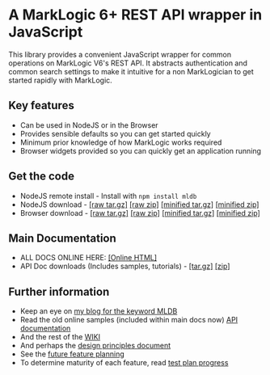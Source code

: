 # A MarkLogic 6+ REST API wrapper in JavaScript

This library provides a convenient JavaScript wrapper for common operations on MarkLogic V6's REST API. It abstracts authentication and common search settings to make it intuitive for a non MarkLogician to get started rapidly with MarkLogic.

## Key features
 - Can be used in NodeJS or in the Browser
 - Provides sensible defaults so you can get started quickly
 - Minimum prior knowledge of how MarkLogic works required
 - Browser widgets provided so you can quickly get an application running
 
## Get the code
 - NodeJS remote install - Install with `npm install mldb`
 - NodeJS download - [\[raw tar.gz\]](https://github.com/adamfowleruk/mldb/blob/master/dist/mldb-nodejs.tar.gz) [\[raw zip\]](https://github.com/adamfowleruk/mldb/blob/master/dist/mldb-nodejs.zip) [\[minified tar.gz\]](https://github.com/adamfowleruk/mldb/blob/master/dist/mldb-nodejs-minified.tar.gz) [\[minified zip\]](https://github.com/adamfowleruk/mldb/blob/master/dist/mldb-nodejs-minified.zip)
 - Browser download - [\[raw tar.gz\]](https://github.com/adamfowleruk/mldb/blob/master/dist/mldb-browser.tar.gz) [\[raw zip\]](https://github.com/adamfowleruk/mldb/blob/master/dist/mldb-browser.zip) [[minified tar.gz]](https://github.com/adamfowleruk/mldb/blob/master/dist/mldb-browser-minified.tar.gz) [\[minified zip\]](https://github.com/adamfowleruk/mldb/blob/master/dist/mldb-browser-minified.zip)

## Main Documentation
 - ALL DOCS ONLINE HERE: [\[Online HTML\]](http://adamfowleruk.github.io/mldb/index.html) 
 - API Doc downloads (Includes samples, tutorials) - [\[tar.gz\]](https://github.com/adamfowleruk/mldb/blob/master/dist/mldb-docs.tar.gz) [\[zip\]](https://github.com/adamfowleruk/mldb/blob/master/dist/mldb-docs.zip)
 
## Further information
 - Keep an eye on [my blog for the keyword MLDB](http://adamfowlerml.wordpress.com/tag/mldb/)
 - Read the old online samples (included within main docs now) [API documentation](https://github.com/adamfowleruk/mldb/wiki/Api)
 - And the rest of the [WIKI](https://github.com/adamfowleruk/mldb/wiki)
 - And perhaps the [design principles document](https://github.com/adamfowleruk/mldb/wiki/Design)
 - See the [future feature planning](https://github.com/adamfowleruk/mldb/blob/master/planning.md)
 - To determine maturity of each feature, read [test plan progress](https://github.com/adamfowleruk/mldb/blob/master/progress.md)
 